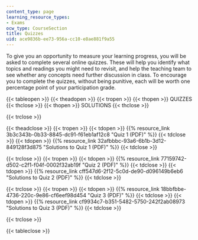 ```yaml
---
content_type: page
learning_resource_types:
- Exams
ocw_type: CourseSection
title: Quizzes
uid: ace9836b-ee73-956a-cc10-e8ae881f9a55
---
```


To give you an opportunity to measure your learning progress, you will be asked to complete several online quizzes. These will help you identify what topics and readings you might need to revisit, and help the teaching team to see whether any concepts need further discussion in class. To encourage you to complete the quizzes, without being punitive, each will be worth one percentage point of your participation grade.

{{< tableopen >}}
{{< theadopen >}}
{{< tropen >}}
{{< thopen >}}
QUIZZES
{{< thclose >}}
{{< thopen >}}
SOLUTIONS
{{< thclose >}}

{{< trclose >}}

{{< theadclose >}}
{{< tropen >}}
{{< tdopen >}}
{{% resource_link 3b3c343b-0b33-8845-dc91-f61eb1af12c8 "Quiz 1 (PDF)" %}}
{{< tdclose >}}
{{< tdopen >}}
{{% resource_link 32afbbbc-93a6-6b1b-3d12-849128f3d875 "Solutions to Quiz 1 (PDF)" %}}
{{< tdclose >}}

{{< trclose >}}
{{< tropen >}}
{{< tdopen >}}
{{% resource_link 77159742-d502-c2f1-f04f-0002f32ab19f "Quiz 2 (PDF)" %}}
{{< tdclose >}}
{{< tdopen >}}
{{% resource_link cff547d6-2f12-5c0d-de90-d096149b6eb6 "Solutions to Quiz 2 (PDF)" %}}
{{< tdclose >}}

{{< trclose >}}
{{< tropen >}}
{{< tdopen >}}
{{% resource_link 18bbfbbe-4736-220c-9e86-cf6eef98d454 "Quiz 3 (PDF)" %}}
{{< tdclose >}}
{{< tdopen >}}
{{% resource_link cf9934c7-b351-5482-5750-242f2ab08973 "Solutions to Quiz 3 (PDF)" %}}
{{< tdclose >}}

{{< trclose >}}

{{< tableclose >}}